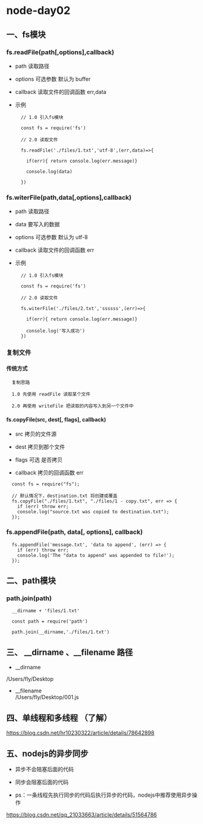 # node-day02  

## 一、fs模块 

### fs.readFile(path[,options],callback)

+ path 读取路径 

+ options 可选参数 默认为  buffer   

+ callback 读取文件的回调函数  err,data  

+ 示例 

  ```
    // 1.0 引入fs模块 

    const fs = require('fs')

    // 2.0 读取文件 

    fs.readFile('./files/1.txt','utf-8',(err,data)=>{

      if(err){ return console.log(err.message)}

      console.log(data)
     
    })
  ```

### fs.witerFile(path,data[,options],callback)

+ path 读取路径 

+ data 要写入的数据 

+ options 可选参数 默认为 utf-8  

+ callback 读取文件的回调函数  err

+ 示例 

  ```
    // 1.0 引入fs模块 

    const fs = require('fs')

    // 2.0 读取文件 

    fs.witerFile('./files/2.txt','ssssss',(err)=>{

      if(err){ return console.log(err.message)}

      console.log('写入成功')
    })
  ```

### 复制文件 

#### 传统方式  

```
  复制思路  

  1.0 先使用 readFile 读取某个文件

  2.0 再使用 writeFile 把读取的内容写入到另一个文件中  

```

#### fs.copyFile(src, dest[, flags], callback)

+ src 拷贝的文件源

+ dest 拷贝到那个文件   

+ flags 可选 是否拷贝  

+ callback 拷贝的回调函数   err  

```
  const fs = require("fs");

  // 默认情况下，destination.txt 将创建或覆盖
  fs.copyFile("./files/1.txt", "./files/1 - copy.txt", err => {
    if (err) throw err;
    console.log("source.txt was copied to destination.txt");
  });

```

### fs.appendFile(path, data[, options], callback)

```
  fs.appendFile('message.txt', 'data to append', (err) => {
    if (err) throw err;
    console.log('The "data to append" was appended to file!');
  });
```

## 二、path模块   

### path.join(path)

```
  __dirname + 'files/1.txt'

  const path = require('path')

  path.join(__dirname,'./files/1.txt')
```

## 三、 __dirname 、__filename 路径

+  __dirname  

/Users/fly/Desktop

+ __filename  
  /Users/fly/Desktop/001.js 


## 四、单线程和多线程 （了解）

https://blog.csdn.net/hr10230322/article/details/78642898 

## 五、nodejs的异步同步  

+ 异步不会阻塞后面的代码

+ 同步会阻塞后面的代码

+ ps：一条线程先执行同步的代码后执行异步的代码，nodejs中推荐使用异步操作  

https://blog.csdn.net/qq_21033663/article/details/51564786

